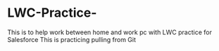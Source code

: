 # LWC-Practice-
This is to help work between home and work pc with LWC practice for Salesforce
This is practicing pulling from Git
